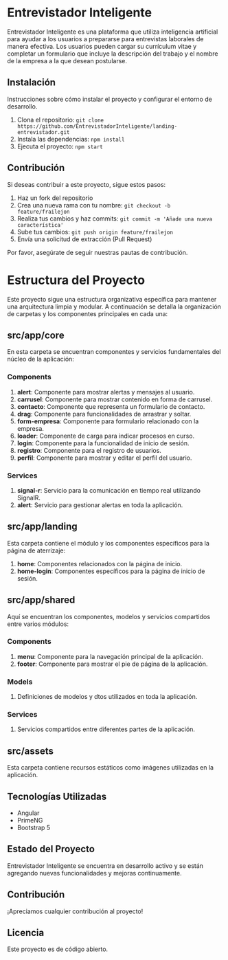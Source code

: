 # Entrevistador Inteligente

Entrevistador Inteligente es una plataforma que utiliza inteligencia artificial para ayudar a los usuarios a prepararse para entrevistas laborales de manera efectiva. Los usuarios pueden cargar su currículum vitae y completar un formulario que incluye la descripción del trabajo y el nombre de la empresa a la que desean postularse.

## Instalación

Instrucciones sobre cómo instalar el proyecto y configurar el entorno de desarrollo.

1. Clona el repositorio: `git clone https://github.com/EntrevistadorInteligente/landing-entrevistador.git`
2. Instala las dependencias: `npm install`
3. Ejecuta el proyecto: `npm start`

## Contribución

Si deseas contribuir a este proyecto, sigue estos pasos:

1. Haz un fork del repositorio
2. Crea una nueva rama con tu nombre: `git checkout -b feature/frailejon`
3. Realiza tus cambios y haz commits: `git commit -m 'Añade una nueva característica'`
4. Sube tus cambios: `git push origin feature/frailejon`
5. Envía una solicitud de extracción (Pull Request)

Por favor, asegúrate de seguir nuestras pautas de contribución.

# Estructura del Proyecto

Este proyecto sigue una estructura organizativa específica para mantener una arquitectura limpia y modular. A continuación se detalla la organización de carpetas y los componentes principales en cada una:

## src/app/core

En esta carpeta se encuentran componentes y servicios fundamentales del núcleo de la aplicación:

### Components

1. **alert**: Componente para mostrar alertas y mensajes al usuario.
2. **carrusel**: Componente para mostrar contenido en forma de carrusel.
3. **contacto**: Componente que representa un formulario de contacto.
4. **drag**: Componente para funcionalidades de arrastrar y soltar.
5. **form-empresa**: Componente para formulario relacionado con la empresa.
6. **loader**: Componente de carga para indicar procesos en curso.
7. **login**: Componente para la funcionalidad de inicio de sesión.
8. **registro**: Componente para el registro de usuarios.
9. **perfil**: Componente para mostrar y editar el perfil del usuario.

### Services

1. **signal-r**: Servicio para la comunicación en tiempo real utilizando SignalR.
2. **alert**: Servicio para gestionar alertas en toda la aplicación.

## src/app/landing

Esta carpeta contiene el módulo y los componentes específicos para la página de aterrizaje:

1. **home**: Componentes relacionados con la página de inicio.
2. **home-login**: Componentes específicos para la página de inicio de sesión.

## src/app/shared

Aquí se encuentran los componentes, modelos y servicios compartidos entre varios módulos:

### Components

1. **menu**: Componente para la navegación principal de la aplicación.
2. **footer**: Componente para mostrar el pie de página de la aplicación.

### Models

1. Definiciones de modelos y dtos utilizados en toda la aplicación.

### Services

1. Servicios compartidos entre diferentes partes de la aplicación.

## src/assets

Esta carpeta contiene recursos estáticos como imágenes utilizadas en la aplicación.

## Tecnologías Utilizadas

- Angular
- PrimeNG
- Bootstrap 5

## Estado del Proyecto

Entrevistador Inteligente se encuentra en desarrollo activo y se están agregando nuevas funcionalidades y mejoras continuamente.

## Contribución

¡Apreciamos cualquier contribución al proyecto!

## Licencia

Este proyecto es de código abierto.


